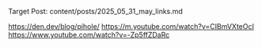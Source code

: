 Target Post: content/posts/2025_05_31_may_links.md

https://den.dev/blog/pihole/
https://m.youtube.com/watch?v=CIBmVXteOcI
https://www.youtube.com/watch?v=-Zp5ffZDaRc
